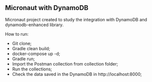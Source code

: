 ## Micronaut with DynamoDB

Micronaut project created to study the integration with DynamoDB and dynamodb-enhanced library.

How to run:
- Git clone;
- Gradle clean build;
- docker-compose up -d;
- Gradle run;
- Import the Postman collection from collection folder;
- Run the collections;
- Check the data saved in the DynamoDB in http://localhost:8000;

